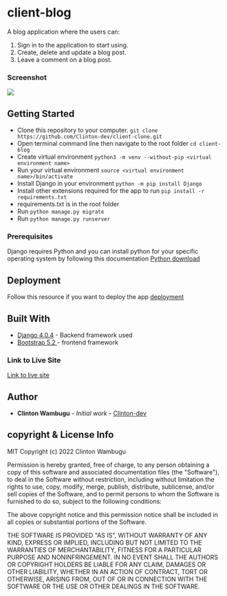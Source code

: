 # client-blog
A blog application where the users can:

1. Sign in to the application to start using.
2. Create, delete and update a blog post.
3. Leave a comment on a blog post.

### Screenshot
![](./screenshot.png)


## Getting Started

- Clone this repository to your computer. `git clone https://github.com/Clinton-dev/client-clone.git`
- Open terminal command line then navigate to the root folder `cd client-blog`
- Create virtual environment `python3 -m venv --without-pip <virtual environment name>`
- Run your virtual environment `source <virtual environment name>/bin/activate`
- Install Django in your environment `python -m pip install Django`
- Install other extensions required for the app to run `pip install -r requirements.txt`
- requirements.txt is in the root folder
- Run `python manage.py migrate`
- Run `python manage.py runserver`

### Prerequisites

Django requires Python and you can install python for your specific operating system by following this documentation [Python download](https://www.python.org/downloads/)


## Deployment

Follow this resource if you want to deploy the app [deployment](https://youtu.be/lKt12SuGxhQ)

## Built With

* [Django 4.0.4](https://docs.djangoproject.com/en/4.0/) - Backend framework used
* [Bootstrap 5.2 ](https://getbootstrap.com/docs/5.2/getting-started/introduction/) - frontend framework

### Link to Live Site
[Link to live site](https://insta-clone-254.herokuapp.com/)

## Author

* **Clinton Wambugu** - *Initial work* - [Clinton-dev](https://github.com/Clinton-dev)


## copyright & License Info
MIT Copyright (c) 2022 Clinton Wambugu

Permission is hereby granted, free of charge, to any person obtaining a copy of this software and associated documentation files (the "Software"), to deal in the Software without restriction, including without limitation the rights to use, copy, modify, merge, publish, distribute, sublicense, and/or sell copies of the Software, and to permit persons to whom the Software is furnished to do so, subject to the following conditions:

The above copyright notice and this permission notice shall be included in all copies or substantial portions of the Software.

THE SOFTWARE IS PROVIDED "AS IS", WITHOUT WARRANTY OF ANY KIND, EXPRESS OR IMPLIED, INCLUDING BUT NOT LIMITED TO THE WARRANTIES OF MERCHANTABILITY, FITNESS FOR A PARTICULAR PURPOSE AND NONINFRINGEMENT. IN NO EVENT SHALL THE AUTHORS OR COPYRIGHT HOLDERS BE LIABLE FOR ANY CLAIM, DAMAGES OR OTHER LIABILITY, WHETHER IN AN ACTION OF CONTRACT, TORT OR OTHERWISE, ARISING FROM, OUT OF OR IN CONNECTION WITH THE SOFTWARE OR THE USE OR OTHER DEALINGS IN THE SOFTWARE.

